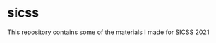 
# sicss

<!-- badges: start -->
<!-- badges: end -->

This repository contains some of the materials I made for SICSS 2021

